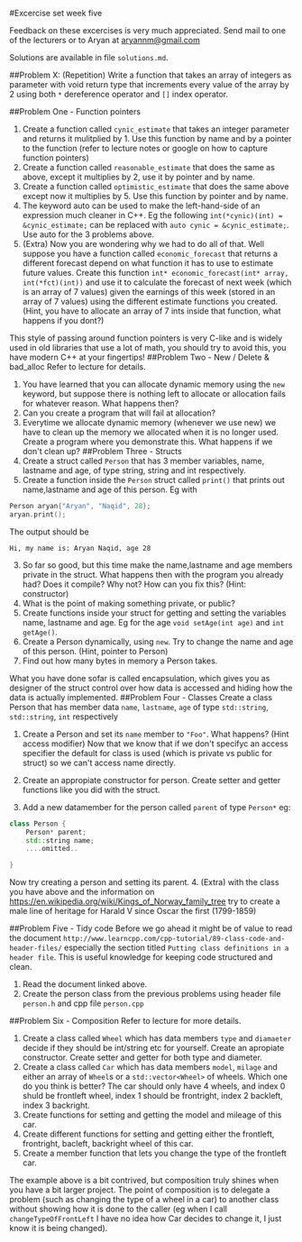 #Excercise set week five

Feedback on these excercises is very much appreciated. Send mail to one of the lecturers or to Aryan at aryannm@gmail.com

Solutions are available in file `solutions.md`.

##Problem X: (Repetition)
Write a function that takes an array of integers as parameter with void return type that increments every value of the array by 2 using both `*` dereference operator and `[]` index operator.

##Problem One - Function pointers
1. Create a function called `cynic_estimate` that takes an integer parameter and returns it mulitplied by 1. Use this function by name and by a pointer to the function (refer to lecture notes or google on how to capture function pointers)
2. Create a function called `reasonable_estimate` that does the same as above, except it multiplies by 2, use it by pointer and by name.
3. Create a function called `optimistic_estimate` that does the same above except now it multiplies by 5. Use this function by pointer and by name.
4. The keyword auto can be used to make the left-hand-side of an expression much cleaner in C++. Eg the following
`int(*cynic)(int) = &cynic_estimate;` can be replaced with
`auto cynic = &cynic_estimate;`. Use auto for the 3 problems above.
5. (Extra) Now you are wondering why we had to do all of that. Well suppose you have a function called `economic_forecast` that returns a different forecast depend on what function it has to use to estimate future values.
Create this function `int* economic_forecast(int* array, int(*fct)(int))` and use it to calculate the forecast of next week (which is an array of 7 values) given the earnings of this week (stored in an array of 7 values) using the different estimate functions you created. (Hint, you have to allocate an array of 7 ints inside that function, what happens if you dont?)

This style of passing around function pointers is very C-like and is widely used in old libraries that use a lot of math, you should try to avoid this, you have modern C++ at your fingertips!
##Problem Two - New / Delete  & bad_alloc
Refer to lecture for details.
1. You have learned that you can allocate dynamic memory using the `new` keyword, but suppose there is nothing left to allocate or allocation fails for whatever reason. What happens then?
2. Can you create a program that will fail at allocation?
3. Everytime we allocate dynamic memory (whenever we use new) we have to clean up the memory we allocated when it is no longer used. Create a program where you demonstrate this. What happens if we don't clean up?
##Problem Three - Structs
1. Create a struct called `Person` that has 3 member variables, name, lastname and age, of type string, string and int respectively.
2. Create a function inside the `Person` struct called `print()` that prints out name,lastname and age of this person. Eg with 
```c++
Person aryan{"Aryan", "Naqid", 28};
aryan.print();
```
The output should be 
```
Hi, my name is: Aryan Naqid, age 28
```
3. So far so good, but this time make the name,lastname and age members private in the struct. What happens then with the program you already had? Does it compile? Why not? How can you fix this? (Hint: constructor)
4. What is the point of making something private, or public?
5. Create functions inside your struct for getting and setting the variables name, lastname and age. Eg for the age
`void setAge(int age)` and `int getAge()`.
6. Create a Person dynamically, using `new`. Try to change the name and age of this person. (Hint, pointer to Person)
7. Find out how many bytes in memory a Person takes.

What you have done sofar is called encapsulation, which gives you as designer of the struct control over how data is accessed and hiding how the data is actually implemented.
##Problem Four - Classes
Create a class Person that has member data `name`, `lastname`, `age` of type `std::string`, `std::string`, `int` respectively
1. Create a Person and set its `name` member to `"Foo"`. What happens? (Hint access modifier)
Now that we know that if we don't specifyc an access specifier the default for class is used (which is private vs public for struct) so we can't access name directly.

2. Create an appropiate constructor for person. Create setter and getter functions like you did with the struct.
3. Add a new datamember for the person called `parent` of type `Person*` eg:
```c++
class Person {
	Person* parent;
	std::string name;
	....omitted..

}
```
Now try creating a person and setting its parent.
4. (Extra) with the class you have above and the information on https://en.wikipedia.org/wiki/Kings_of_Norway_family_tree try to create a male line of heritage for Harald V since Oscar the first (1799-1859)

##Problem Five - Tidy code
Before we go ahead it might be of value to read the document `http://www.learncpp.com/cpp-tutorial/89-class-code-and-header-files/` especially the section titled `Putting class definitions in a header file`. This is useful knowledge for keeping code structured and clean.

1. Read the document linked above.
2. Create the person class from the previous problems using header file `person.h` and cpp file `person.cpp`


##Problem Six - Composition
Refer to lecture for more details.
1. Create a class called `Wheel` which has data members `type` and `diamaeter` decide if they should be int/string etc for yourself. Create an apropiate constructor. Create setter and getter for both type and diameter.
2. Create a class called `Car` which has data members `model`, `milage` and either an array of `Wheel`s or a `std::vector<Wheel>` of wheels. Which one do you think is better? The car should only have 4 wheels, and index 0 shuld be frontleft wheel, index 1 should be frontright, index 2 backleft, index 3 backright.
3. Create functions for setting and getting the model and mileage of this car.
4. Create different functions for setting and getting either the frontleft, frontright, bacleft, backright wheel of this car.
5. Create a member function that lets you change the type of the frontleft car.

The example above is a bit contrived, but composition truly shines when you have a bit larger project. The point of composition is to delegate a problem (such as changing the type of a wheel in a car) to another class without showing how it is done to the caller (eg when I call `changeTypeOfFrontLeft` I have no idea how Car decides to change it, I just know it is being changed).
